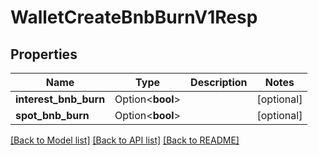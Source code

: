 # WalletCreateBnbBurnV1Resp

## Properties

Name | Type | Description | Notes
------------ | ------------- | ------------- | -------------
**interest_bnb_burn** | Option<**bool**> |  | [optional]
**spot_bnb_burn** | Option<**bool**> |  | [optional]

[[Back to Model list]](../README.md#documentation-for-models) [[Back to API list]](../README.md#documentation-for-api-endpoints) [[Back to README]](../README.md)


